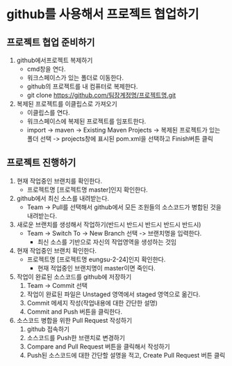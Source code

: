 # github를 사용해서 프로젝트 협업하기

## 프로젝트 협업 준비하기
1. github에서프로젝트 복제하기
	- cmd창을 연다.
 	- 워크스페이스가 있는 폴더로 이동한다.
	- github의 프로젝트를 내 컴퓨터로 복제한다.
	- git clone https://github.com/팀장계정명/프로젝트명.git
2. 복제된 프로젝트를 이클립스로 가져오기
	- 이클립스를 연다.
	- 워크스페이스에 복제된 프로젝트를 임포트한다.
	- import -> maven -> Existing Maven Projects -> 복제된 프로젝트가 있는 폴더 선택 -> projects창에 표시된 pom.xml을 선택하고 Finish버튼 클릭
	  
## 프로젝트 진행하기
1. 현재 작업중인 브랜치를 확인한다.
	- 프로젝트명 [프로젝트명 master]인지 확인한다.
2. github에서 최신 소스를 내려받는다.
	- Team -> Pull를 선택해서 github에서 모든 조원들의 소스코드가 병합된 것을 내려받는다.
3. 새로운 브랜치를 생성해서 작업하기(반드시 반드시 반드시 반드시 반드시) 
	- Team -> Switch To -> New Branch 선택 -> 브랜치명을 입력한다.
		* 최신 소스를 기반으로 자신의 작업영역을 생성하는 것임
4. 현재 작업중인 브랜치 확인한다.
	- 프로젝트명 [프로젝트명 eungsu-2-24]인지 확인한다.
		* 현재 적업중인 브랜치명이 master이면 죽인다.
5. 작업이 완료된 소스코드를 github에 저장하기
	1. Team -> Commit 선택
	2. 작업이 완료된 파일은 Unstaged 영역에서 staged 영역으로 옮긴다.
	3. Commit 메세지 작성(작업내용에 대한 간단한 설명)
	4. Commit and Push 버튼을 클릭한다.
6. 소스코드 병합을 위한 Pull Request 작성하기	
	1. github 접속하기
	2. 소스코드를 Push한 브랜치로 변경하기
	3. Compare and Pull Request 버튼을 클릭해서 작성하기
	4. Push된 소스코드에 대한 간단할 설명을 적고, Create Pull Request 버튼 클릭
	
	
